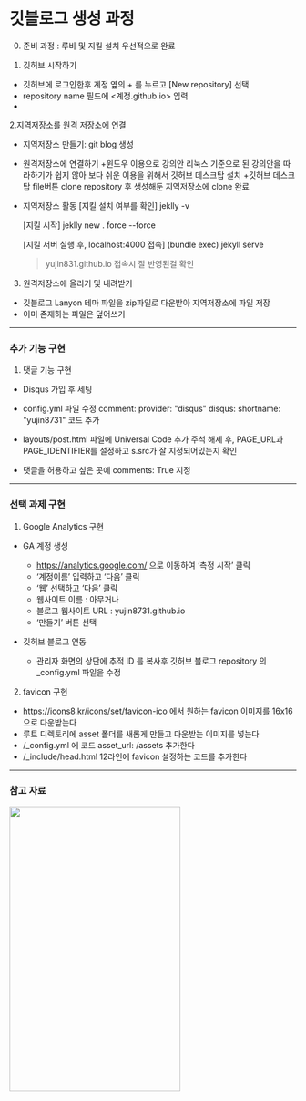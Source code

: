 
# 깃블로그 생성 과정
0. 준비 과정 : 루비 및 지킬 설치 우선적으로 완료

1. 깃허브 시작하기
  - 깃허브에 로그인한후 계정 옆의 + 를 누르고 [New repository] 선택
  - repository name 필드에 <계정.github.io> 입력
  - 
2.지역저장소를 원격 저장소에 연결
  - 지역저장소 만들기: git blog 생성

  - 원격저장소에 연결하기
    +윈도우 이용으로 강의안 리눅스 기준으로 된 강의안을 따라하기가 쉽지 않아 보다 쉬운 이용을 위해서 깃허브 데스크탑 설치
    +깃허브 데스크탑 file버튼 clone repository 후 생성해둔 지역저장소에 clone 완료

  - 지역저장소 활동
    [지킬 설치 여부를 확인]
    jeklly -v


    [지킬 시작]
    jeklly new . force --force


    [지킬 서버 실행 후, localhost:4000 접속]
    (bundle exec) jekyll serve 

    > yujin831.github.io 접속시 잘 반영된걸 확인

3. 원격저장소에 올리기 및 내려받기
  - 깃블로그 Lanyon 테마 파일을 zip파일로 다운받아 지역저장소에 파일 저장
  - 이미 존재하는 파일은 덮어쓰기

-----
### 추가 기능 구현
1. 댓글 기능 구현
  - Disqus 가입 후 세팅

  - config.yml 파일 수정 
    comment:
    provider: "disqus"
    disqus:
      shortname: "yujin8731" 코드 추가

   - layouts/post.html 파일에 Universal Code 추가
      주석 해제 후, PAGE_URL과 PAGE_IDENTIFIER를 설정하고 s.src가 잘 지정되어있는지 확인

   - 댓글을 허용하고 싶은 곳에 comments: True 지정


 -----
  ### 선택 과제 구현
1. Google Analytics 구현
  - GA 계정 생성
    -  https://analytics.google.com/ 으로 이동하여 ‘측정 시작’ 클릭
    - ‘계정이름’ 입력하고 ‘다음’ 클릭
    - ‘웹’ 선택하고 ‘다음’ 클릭
    - 웹사이트 이름 : 아무거나
    - 블로그 웹사이트 URL : yujin8731.github.io
    - ‘만들기’ 버튼 선택

  - 깃허브 블로그 연동
    - 관리자 화면의 상단에 추적 ID 를 복사후 깃허브 블로그 repository 의 _config.yml 파일을 수정

2. favicon 구현
  - https://icons8.kr/icons/set/favicon-ico 에서 원하는 favicon 이미지를 16x16으로 다운받는다
  - 루트 디렉토리에 asset 폴더를 새롭게 만들고 다운받는 이미지를 넣는다
  - /_config.yml 에 코드 asset_url: /assets 추가한다
  - /_include/head.html 12라인에 favicon 설정하는 코드를 추가한다


------
### 참고 자료
<img src="https://user-images.githubusercontent.com/95964960/204191336-fa4a5738-1988-4643-8d3b-c03a69516893.jpg" width="300" height="500"/>











